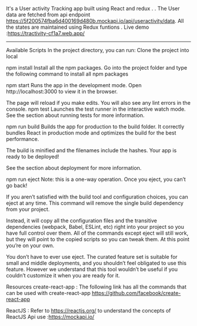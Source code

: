 It's a User activity Tracking   app built using React and redux . . The User data are fetched from api endpoint   https://5f200574fba6d400169d480b.mockapi.io/api/useractivity/data. All the states are maintained using Redux funtions .
Live demo :https://tractivity-cf1a7.web.app/
<br/>
<hr/>
Available Scripts
In the project directory, you can run: Clone the project into local

npm install
Install all the npm packages. Go into the project folder and type the following command to install all npm packages

npm start
Runs the app in the development mode.
Open http://localhost:3000 to view it in the browser.

The page will reload if you make edits.
You will also see any lint errors in the console. 
npm test
Launches the test runner in the interactive watch mode.
See the section about running tests for more information.

npm run build
Builds the app for production to the build folder.
It correctly bundles React in production mode and optimizes the build for the best performance.

The build is minified and the filenames include the hashes.
Your app is ready to be deployed!

See the section about deployment for more information.

npm run eject
Note: this is a one-way operation. Once you eject, you can’t go back!

If you aren’t satisfied with the build tool and configuration choices, you can eject at any time. This command will remove the single build dependency from your project.

Instead, it will copy all the configuration files and the transitive dependencies (webpack, Babel, ESLint, etc) right into your project so you have full control over them. All of the commands except eject will still work, but they will point to the copied scripts so you can tweak them. At this point you’re on your own.

You don’t have to ever use eject. The curated feature set is suitable for small and middle deployments, and you shouldn’t feel obligated to use this feature. However we understand that this tool wouldn’t be useful if you couldn’t customize it when you are ready for it.

Resources
create-react-app : The following link has all the commands that can be used with create-react-app https://github.com/facebook/create-react-app

ReactJS : Refer to https://reactjs.org/ to understand the concepts of ReactJS
Api use :https://mockapi.io/



